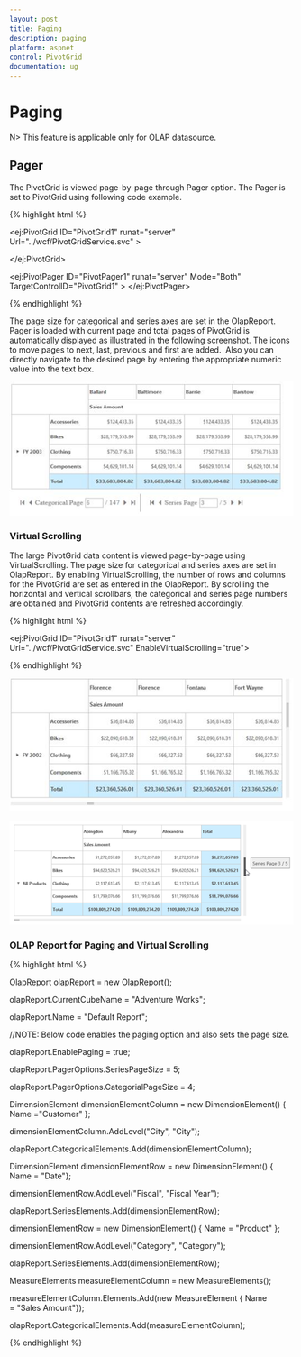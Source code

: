 ```yaml
---
layout: post
title: Paging
description: paging
platform: aspnet
control: PivotGrid
documentation: ug
---
```


# Paging

N> This feature is applicable only for OLAP datasource.

## Pager

The PivotGrid is viewed page-by-page through Pager option. The Pager is set to PivotGrid using following code example.


{% highlight html %}


<ej:PivotGrid ID="PivotGrid1" runat="server" Url="../wcf/PivotGridService.svc"  >

</ej:PivotGrid>

<ej:PivotPager ID="PivotPager1" runat="server"  Mode="Both" TargetControlID="PivotGrid1" > </ej:PivotPager>

{% endhighlight %}


The page size for categorical and series axes are set in the OlapReport. Pager is loaded with current page and total pages of PivotGrid is automatically displayed as illustrated in the following screenshot. The icons to move pages to next, last, previous and first are added.  Also you can directly navigate to the desired page by entering the appropriate numeric value into the text box.



 ![](Paging_images/Paging_img1.png) 



### Virtual Scrolling

The large PivotGrid data content is viewed page-by-page using VirtualScrolling. The page size for categorical and series axes are set in OlapReport. By enabling VirtualScrolling, the number of rows and columns for the PivotGrid are set as entered in the OlapReport. By scrolling the horizontal and vertical scrollbars, the categorical and series page numbers are obtained and PivotGrid contents are refreshed accordingly.

{% highlight html %}


<ej:PivotGrid ID="PivotGrid1" runat="server" Url="../wcf/PivotGridService.svc"  EnableVirtualScrolling="true">

{% endhighlight %}

 ![](Paging_images/Paging_img2.png) 

 ![](Paging_images/Paging_img3.png)

### OLAP Report for Paging and Virtual Scrolling

{% highlight html %}

OlapReport olapReport = new OlapReport();

olapReport.CurrentCubeName = "Adventure Works";

olapReport.Name = "Default Report";

//NOTE: Below code enables the paging option and also sets the page size.

olapReport.EnablePaging = true;

olapReport.PagerOptions.SeriesPageSize = 5;

olapReport.PagerOptions.CategorialPageSize = 4;



DimensionElement dimensionElementColumn = new DimensionElement() { Name ="Customer" };

dimensionElementColumn.AddLevel("City", "City");

olapReport.CategoricalElements.Add(dimensionElementColumn);



DimensionElement dimensionElementRow = new DimensionElement() { Name = "Date"};

dimensionElementRow.AddLevel("Fiscal", "Fiscal Year");

olapReport.SeriesElements.Add(dimensionElementRow);



dimensionElementRow = new DimensionElement() { Name = "Product" };

dimensionElementRow.AddLevel("Category", "Category");

olapReport.SeriesElements.Add(dimensionElementRow);



MeasureElements measureElementColumn = new MeasureElements();

measureElementColumn.Elements.Add(new MeasureElement { Name = "Sales Amount"});

olapReport.CategoricalElements.Add(measureElementColumn);


{% endhighlight %}